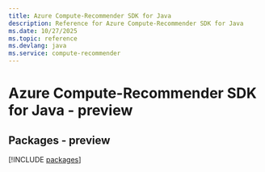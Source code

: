 ```yaml
---
title: Azure Compute-Recommender SDK for Java
description: Reference for Azure Compute-Recommender SDK for Java
ms.date: 10/27/2025
ms.topic: reference
ms.devlang: java
ms.service: compute-recommender
---
```

# Azure Compute-Recommender SDK for Java - preview
## Packages - preview
[!INCLUDE [packages](compute-recommender-index.md)]